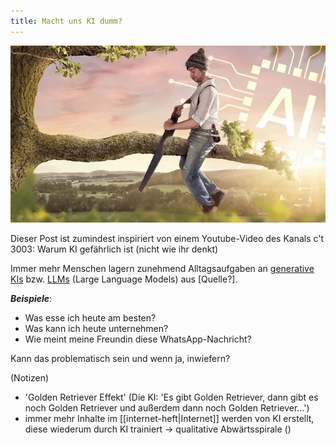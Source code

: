 ```yaml
---
title: Macht uns KI dumm?
---
```

![Verdummung](assets/verdummung2.webp)  

Dieser Post ist zumindest inspiriert von einem Youtube-Video des Kanals c't 3003: Warum KI gefährlich ist (nicht wie ihr denkt)

Immer mehr Menschen lagern zunehmend Alltagsaufgaben an [generative KIs](https://de.wikipedia.org/wiki/Generatives_KI-Modell) bzw. [LLMs](https://de.wikipedia.org/wiki/Large_Language_Model) (Large Language Models) aus [Quelle?].  

_**Beispiele**_:  
- Was esse ich heute am besten?
- Was kann ich heute unternehmen?
- Wie meint meine Freundin diese WhatsApp-Nachricht?



Kann das problematisch sein und wenn ja, inwiefern?  

(Notizen)  
- 'Golden Retriever Effekt' (Die KI: 'Es gibt Golden Retriever, dann gibt es noch Golden Retriever und außerdem dann noch Golden Retriever...')
- immer mehr Inhalte im [[internet-heft|Internet]] werden von KI erstellt, diese wiederum durch KI trainiert -> qualitative Abwärtsspirale ()

